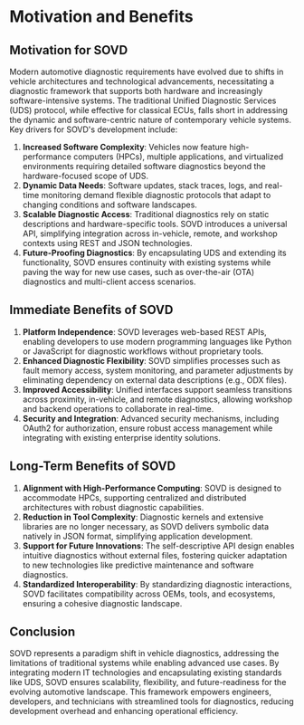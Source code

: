 # Motivation and Benefits

## Motivation for SOVD

Modern automotive diagnostic requirements have evolved due to shifts in vehicle architectures and technological advancements, necessitating a diagnostic framework that supports both hardware and increasingly software-intensive systems. The traditional Unified Diagnostic Services (UDS) protocol, while effective for classical ECUs, falls short in addressing the dynamic and software-centric nature of contemporary vehicle systems. Key drivers for SOVD's development include:

1. **Increased Software Complexity**: Vehicles now feature high-performance computers (HPCs), multiple applications, and virtualized environments requiring detailed software diagnostics beyond the hardware-focused scope of UDS.
2. **Dynamic Data Needs**: Software updates, stack traces, logs, and real-time monitoring demand flexible diagnostic protocols that adapt to changing conditions and software landscapes.
3. **Scalable Diagnostic Access**: Traditional diagnostics rely on static descriptions and hardware-specific tools. SOVD introduces a universal API, simplifying integration across in-vehicle, remote, and workshop contexts using REST and JSON technologies.
4. **Future-Proofing Diagnostics**: By encapsulating UDS and extending its functionality, SOVD ensures continuity with existing systems while paving the way for new use cases, such as over-the-air (OTA) diagnostics and multi-client access scenarios.

## Immediate Benefits of SOVD
1. **Platform Independence**: SOVD leverages web-based REST APIs, enabling developers to use modern programming languages like Python or JavaScript for diagnostic workflows without proprietary tools.
2. **Enhanced Diagnostic Flexibility**: SOVD simplifies processes such as fault memory access, system monitoring, and parameter adjustments by eliminating dependency on external data descriptions (e.g., ODX files).
3. **Improved Accessibility**: Unified interfaces support seamless transitions across proximity, in-vehicle, and remote diagnostics, allowing workshop and backend operations to collaborate in real-time.
4. **Security and Integration**: Advanced security mechanisms, including OAuth2 for authorization, ensure robust access management while integrating with existing enterprise identity solutions.

## Long-Term Benefits of SOVD
1. **Alignment with High-Performance Computing**: SOVD is designed to accommodate HPCs, supporting centralized and distributed architectures with robust diagnostic capabilities.
2. **Reduction in Tool Complexity**: Diagnostic kernels and extensive libraries are no longer necessary, as SOVD delivers symbolic data natively in JSON format, simplifying application development.
3. **Support for Future Innovations**: The self-descriptive API design enables intuitive diagnostics without external files, fostering quicker adaptation to new technologies like predictive maintenance and software diagnostics.
4. **Standardized Interoperability**: By standardizing diagnostic interactions, SOVD facilitates compatibility across OEMs, tools, and ecosystems, ensuring a cohesive diagnostic landscape.

## Conclusion
SOVD represents a paradigm shift in vehicle diagnostics, addressing the limitations of traditional systems while enabling advanced use cases. By integrating modern IT technologies and encapsulating existing standards like UDS, SOVD ensures scalability, flexibility, and future-readiness for the evolving automotive landscape. This framework empowers engineers, developers, and technicians with streamlined tools for diagnostics, reducing development overhead and enhancing operational efficiency.